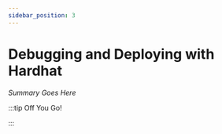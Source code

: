 ```yaml
---
sidebar_position: 3
---
```


# Debugging and Deploying with Hardhat

_Summary Goes Here_

:::tip Off You Go!

<QuestButton text="Happy Questing" link='' />

:::

